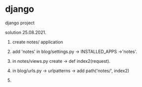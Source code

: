 # django
django project

solution 25.08.2021.

1. create notes/ application
2. add 'notes' in blog/settings.py -> INSTALLED_APPS ->'notes'.
3. in notes/views.py create -> def index2(request).
4. in blog/urls.py -> urlpatterns -> add path('notes/', index2)

5. 



